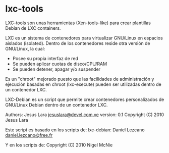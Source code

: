 lxc-tools
=========

LXC-tools son unas herramientas (Xen-tools-like) para crear plantillas Debian de LXC containers.

LXC es un sistema de contenedores para virtualizar GNU/Linux en espacios aislados (isolated).
Dentro de los contenedores reside otra versión de GNU/Linux, la cual:
 * Posee su propia interfaz de red
 * Se pueden aplicar cuotas de disco/CPU/RAM
 * Se pueden detener, apagar y/o suspender

Es un "chroot" mejorado puesto que las facilidades de administración y ejecución basadas en chroot (lxc-execute) pueden ser utilizadas dentro de un contenedor LXC.

LXC-Debian es un script que permite crear contenedores personalizados de GNU/Linux Debian dentro de un
contenedor LXC.

Authors:
 Jesus Lara <jesuslara@devel.com.ve>
 version: 0.1
 Copyright (C) 2010 Jesus Lara

 Este script es basado en los scripts de:
 lxc-debian: Daniel Lezcano <daniel.lezcano@free.fr>

 Y en los scripts de:
 Copyright (C) 2010 Nigel McNie

